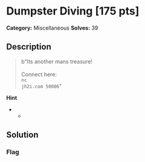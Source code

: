 # Dumpster Diving [175 pts]

**Category:** Miscellaneous
**Solves:** 39

## Description
>b"Its another mans treasure! <br><br>Connect here:<br><code>nc jh2i.com 50006</code>"

**Hint**
* -

## Solution

### Flag

